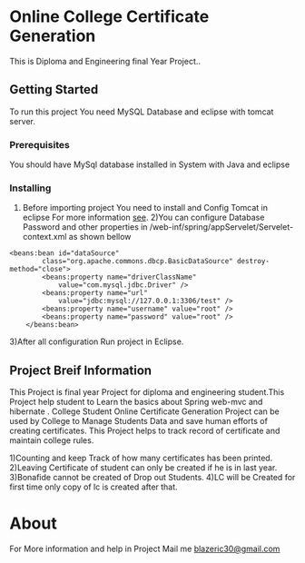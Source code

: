# Online College Certificate Generation

This is Diploma and Engineering final Year Project..

## Getting Started

To run this project You need MySQL Database and eclipse with tomcat server. 

### Prerequisites

You should have MySql database installed in System with Java and eclipse

### Installing

1) Before importing project You need to install and Config Tomcat in eclipse For more information [see](https://help.eclipse.org/neon/index.jsp?topic=%2Forg.eclipse.stardust.docs.wst%2Fhtml%2Fwst-integration%2Fconfiguration.html).
2)You can configure Database Password and other properties in /web-inf/spring/appServelet/Servelet-context.xml as shown bellow

```
<beans:bean id="dataSource"
		class="org.apache.commons.dbcp.BasicDataSource" destroy-method="close">
		<beans:property name="driverClassName"
			value="com.mysql.jdbc.Driver" />
		<beans:property name="url"
			value="jdbc:mysql://127.0.0.1:3306/test" />
		<beans:property name="username" value="root" />
		<beans:property name="password" value="root" />
	</beans:bean>
```
3)After all configuration Run project in Eclipse.

## Project Breif Information
  This Project is final year Project for diploma and engineering student.This Project help student to Learn the
  basics about Spring web-mvc and hibernate . College Student Online Certificate Generation Project can be used 
  by College to Manage Students Data and save human efforts of creating certificates. This Project helps to track record of certificate
  and maintain college rules.
  
  1)Counting and keep Track of how many certificates has been printed.
  2)Leaving Certificate of student can only be created if he is in last year.
  3)Bonafide cannot be created of Drop out Students.
  4)LC will be Created for first time only copy of lc is created after that.
  
# About
 For More information and help in Project Mail me blazeric30@gmail.com
  
  
  

